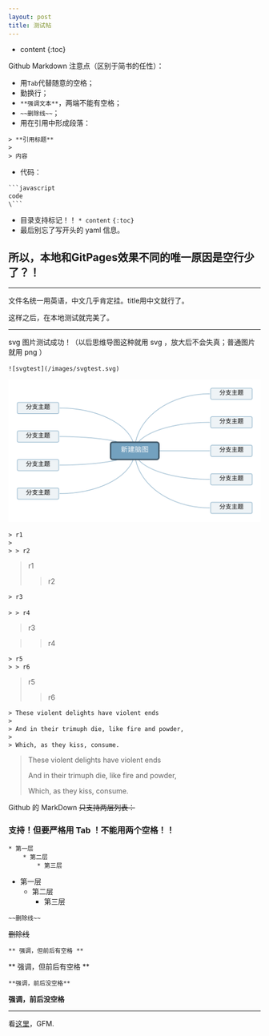 ```yaml
---
layout: post
title: 测试帖
---
```


* content
{:toc}

Github Markdown 注意点（区别于简书的任性）：

* 用`Tab`代替随意的空格；
* 勤换行；
* `**强调文本**`，两端不能有空格；
* `~~删除线~~`；
* 用在引用中形成段落：
```
> **引用标题**
> 
> 内容
```
* 代码：
```
```javascript
code
\```
```
* 目录支持标记！！
`* content`
`{:toc}`
* 最后别忘了写开头的 yaml 信息。


## 所以，本地和GitPages效果不同的唯一原因是空行少了？！





---
文件名统一用英语，中文几乎肯定挂。title用中文就行了。

这样之后，在本地测试就完美了。

---
svg 图片测试成功！（以后思维导图这种就用 svg ，放大后不会失真；普通图片就用 png ）

`![svgtest](/images/svgtest.svg)`

![svgtest](/images/svgtest.svg)

```
> r1
> 
> > r2
```
> r1
> 
> > r2

```
> r3

> > r4
```
> r3

> > r4

```
> r5
> > r6
```
> r5
> > r6

```
> These violent delights have violent ends
>
> And in their trimuph die, like fire and powder,
>
> Which, as they kiss, consume.
```
> These violent delights have violent ends
>
> And in their trimuph die, like fire and powder,
>
> Which, as they kiss, consume.

Github 的 MarkDown ~~只支持两层列表：~~

### 支持！但要严格用 Tab ！不能用两个空格！！

```
* 第一层
	* 第二层
		* 第三层
```
* 第一层
	* 第二层
		* 第三层

```
~~删除线~~
```
~~删除线~~

```
** 强调，但前后有空格 **
```
** 强调，但前后有空格 **

```
**强调，前后没空格**
```
**强调，前后没空格**

















---
看[这里](https://guides.github.com/features/mastering-markdown/)，GFM.